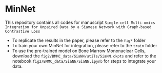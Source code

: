 # MinNet
This repository contains all codes for manuscript `Single-cell Multi-omics Integration for Unpaired Data by a Siamese Network with Graph-based Contrastive Loss`

- To replicate the results in the paper, please refer to the ``fig*`` folder
- To train your own MinNet for integration, please refer to the ``train`` folder
- To use the pre-trained model on Bone Marrow Mononuclear Cells, download the ``fig2/BMMC_data/SiaNN/utils/SiaNN.ckpts`` and refer to the notebook ``fig2/BMMC_data/SiaNN/SiaNN.ipynb`` for steps to integrate your data.
